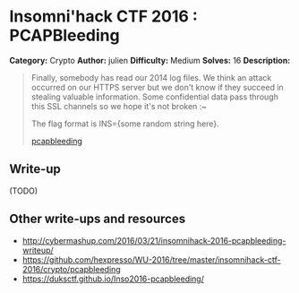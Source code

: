 # Insomni'hack CTF 2016 : PCAPBleeding

**Category:** Crypto
**Author:** julien
**Difficulty:** Medium
**Solves:** 16
**Description:**

> Finally, somebody has read our 2014 log files. We think an attack occurred on our HTTPS server but we don't know if they succeed in stealing valuable information. Some confidential data pass through this SSL channels so we hope it's not broken :~
>
> The flag format is INS={some random string here}.
>
> [pcapbleeding](./pcapbleeding_0c5102ad4b1c035b40f501a3e5b7d4f8.zip)

## Write-up

(TODO)

## Other write-ups and resources

* <http://cybermashup.com/2016/03/21/insomnihack-2016-pcapbleeding-writeup/>
* <https://github.com/hexpresso/WU-2016/tree/master/insomnihack-ctf-2016/crypto/pcapbleeding>
* <https://duksctf.github.io/Inso2016-pcapbleeding/>
